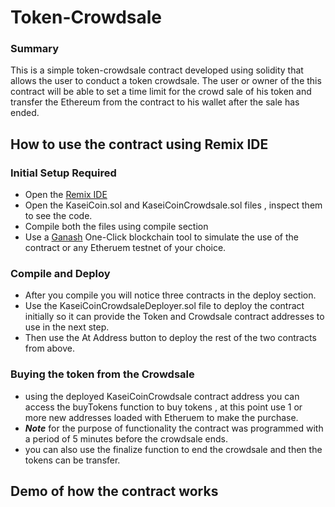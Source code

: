 # Token-Crowdsale

### Summary

This is a simple token-crowdsale contract developed using solidity that allows the user to conduct a token crowdsale. The user or owner of the this contract will be able to set a time limit for the crowd sale of his token and transfer the Ethereum from the contract to his wallet after the sale has ended. 

## How to use the contract using Remix IDE

### Initial Setup Required

- Open the [Remix IDE](https://remix.ethereum.org/)
- Open the KaseiCoin.sol and KaseiCoinCrowdsale.sol files , inspect them to see the code.
- Compile both the files using compile section
- Use a [Ganash](https://github.com/trufflesuite/ganache-ui/releases) One-Click blockchain tool to simulate the use of the contract or any Etheruem testnet of your choice.

### Compile and Deploy

- After you compile you will notice three contracts in the deploy section.
- Use the KaseiCoinCrowdsaleDeployer.sol file to deploy the contract initially so it can provide the Token and Crowdsale contract addresses to use in the next step.
- Then use the At Address button to deploy the rest of the two contracts from above.

### Buying the token from the Crowdsale

- using the deployed KaseiCoinCrowdsale contract address you can access the buyTokens function to buy tokens , at this point use 1 or more new addresses loaded with Etheruem to make the purchase.
- ***Note*** for the purpose of functionality the contract was programmed with a period of 5 minutes before the crowdsale ends.
- you can also use the finalize function to end the crowdsale and then the tokens can be transfer.

## Demo of how the contract works

![[](/Results/Contract_Demo.gif)](Results/Contract_Demo.gif)
